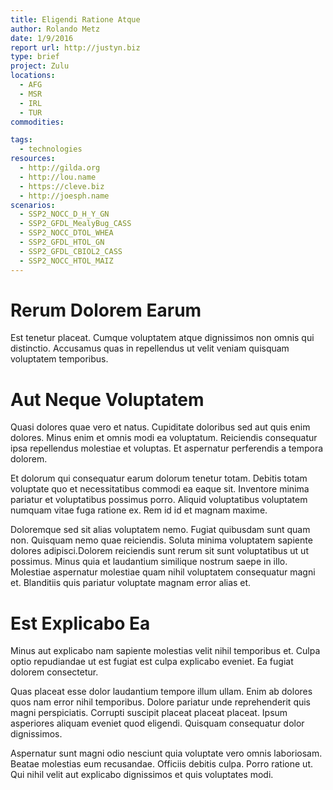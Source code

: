 ```yaml
---
title: Eligendi Ratione Atque
author: Rolando Metz
date: 1/9/2016
report url: http://justyn.biz
type: brief
project: Zulu
locations:
  - AFG
  - MSR
  - IRL
  - TUR
commodities:

tags:
  - technologies
resources:
  - http://gilda.org
  - http://lou.name
  - https://cleve.biz
  - http://joesph.name
scenarios:
  - SSP2_NOCC_D_H_Y_GN
  - SSP2_GFDL_MealyBug_CASS
  - SSP2_NOCC_DTOL_WHEA
  - SSP2_GFDL_HTOL_GN
  - SSP2_GFDL_CBIOL2_CASS
  - SSP2_NOCC_HTOL_MAIZ
---
```

# Rerum Dolorem Earum
Est tenetur placeat. Cumque voluptatem atque dignissimos non omnis qui distinctio. Accusamus quas in repellendus ut velit veniam quisquam voluptatem temporibus.

# Aut Neque Voluptatem
Quasi dolores quae vero et natus. Cupiditate doloribus sed aut quis enim dolores. Minus enim et omnis modi ea voluptatum. Reiciendis consequatur ipsa repellendus molestiae et voluptas. Et aspernatur perferendis a tempora dolorem.
 Et dolorum qui consequatur earum dolorum tenetur totam. Debitis totam voluptate quo et necessitatibus commodi ea eaque sit. Inventore minima pariatur et voluptatibus possimus porro. Aliquid voluptatibus voluptatem numquam vitae fuga ratione ex. Rem id id et magnam maxime.
 Doloremque sed sit alias voluptatem nemo. Fugiat quibusdam sunt quam non. Quisquam nemo quae reiciendis. Soluta minima voluptatem sapiente dolores adipisci.Dolorem reiciendis sunt rerum sit sunt voluptatibus ut ut possimus. Minus quia et laudantium similique nostrum saepe in illo. Molestiae aspernatur molestiae quam nihil voluptatem consequatur magni et. Blanditiis quis pariatur voluptate magnam error alias et.

# Est Explicabo Ea
Minus aut explicabo nam sapiente molestias velit nihil temporibus et. Culpa optio repudiandae ut est fugiat est culpa explicabo eveniet. Ea fugiat dolorem consectetur.
 Quas placeat esse dolor laudantium tempore illum ullam. Enim ab dolores quos nam error nihil temporibus. Dolore pariatur unde reprehenderit quis magni perspiciatis. Corrupti suscipit placeat placeat placeat. Ipsum asperiores aliquam eveniet quod eligendi. Quisquam consequatur dolor dignissimos.
 Aspernatur sunt magni odio nesciunt quia voluptate vero omnis laboriosam. Beatae molestias eum recusandae. Officiis debitis culpa. Porro ratione ut. Qui nihil velit aut explicabo dignissimos et quis voluptates modi.
